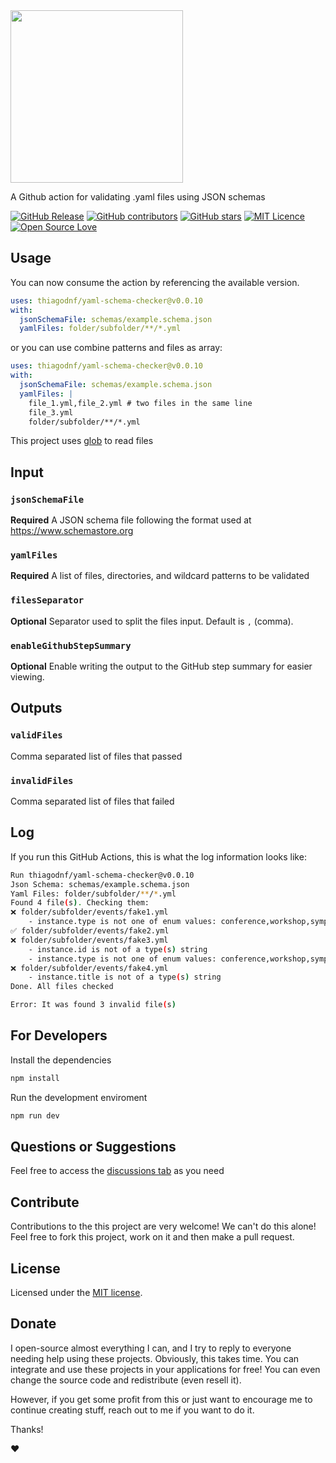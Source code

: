 <img class="screenshot" src="https://user-images.githubusercontent.com/98138701/169650464-ac7e1d8a-0050-4368-9331-2b3645cfc994.png" width="276px"/>

A Github action for validating .yaml files using JSON schemas

[![GitHub Release](https://img.shields.io/github/release/thiagodnf/yaml-schema-checker.svg)](https://github.com/thiagodnf/yaml-schema-checker/releases/latest)
[![GitHub contributors](https://img.shields.io/github/contributors/thiagodnf/yaml-schema-checker.svg)](https://github.com/thiagodnf/yaml-schema-checker/graphs/contributors)
[![GitHub stars](https://img.shields.io/github/stars/thiagodnf/yaml-schema-checker.svg)](https://github.com/thiagodnf/yaml-schema-checker)
[![MIT Licence](https://badges.frapsoft.com/os/mit/mit.svg?v=103)](https://opensource.org/licenses/mit-license.php)
[![Open Source Love](https://badges.frapsoft.com/os/v1/open-source.svg?v=103)](https://github.com/ellerbrock/open-source-badges/)

## Usage

You can now consume the action by referencing the available version.

```yaml
uses: thiagodnf/yaml-schema-checker@v0.0.10
with:
  jsonSchemaFile: schemas/example.schema.json
  yamlFiles: folder/subfolder/**/*.yml
```

or you can use combine patterns and files as array:

```yaml
uses: thiagodnf/yaml-schema-checker@v0.0.10
with:
  jsonSchemaFile: schemas/example.schema.json
  yamlFiles: |
    file_1.yml,file_2.yml # two files in the same line
    file_3.yml
    folder/subfolder/**/*.yml
```

This project uses [glob](https://www.npmjs.com/package/glob) to read files

## Input

### `jsonSchemaFile`

**Required** A JSON schema file following the format used at https://www.schemastore.org

### `yamlFiles`

**Required** A list of files, directories, and wildcard patterns to be validated


### `filesSeparator`

**Optional** Separator used to split the files input. Default is `,` (comma).

### `enableGithubStepSummary`

**Optional** Enable writing the output to the GitHub step summary for easier viewing.

## Outputs

### `validFiles`

Comma separated list of files that passed

### `invalidFiles`

Comma separated list of files that failed

## Log

If you run this GitHub Actions, this is what the log information looks like:

```bash
Run thiagodnf/yaml-schema-checker@v0.0.10
Json Schema: schemas/example.schema.json
Yaml Files: folder/subfolder/**/*.yml
Found 4 file(s). Checking them:
❌ folder/subfolder/events/fake1.yml
    - instance.type is not one of enum values: conference,workshop,symposium
✅ folder/subfolder/events/fake2.yml
❌ folder/subfolder/events/fake3.yml
    - instance.id is not of a type(s) string
    - instance.type is not one of enum values: conference,workshop,symposium
❌ folder/subfolder/events/fake4.yml
    - instance.title is not of a type(s) string
Done. All files checked

Error: It was found 3 invalid file(s)
```

## For Developers

Install the dependencies

```bash
npm install
```

Run the development enviroment

```bash
npm run dev
```

## Questions or Suggestions

Feel free to access the <a href="../../discussions">discussions tab</a> as you need

## Contribute

Contributions to the this project are very welcome! We can't do this alone! Feel free to fork this project, work on it and then make a pull request.

## License

Licensed under the [MIT license](LICENSE).

## Donate

I open-source almost everything I can, and I try to reply to everyone needing help using these projects. Obviously, this takes time. You can integrate and use these projects in your applications for free! You can even change the source code and redistribute (even resell it).

However, if you get some profit from this or just want to encourage me to continue creating stuff, reach out to me if you want to do it.

Thanks!

❤️
